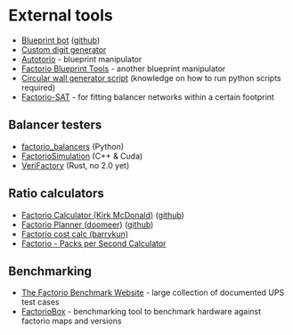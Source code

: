 # External tools

*   [Blueprint bot](https://top.gg/bot/310607046020169729)
    ([github](https://github.com/demodude4u/Factorio-FBSR))
*   [Custom digit generator](https://tij.men/factorio/blueprint-tools/custom-digits/)
*   [Autotorio](https://autotorio.com/) - blueprint manipulator
*   [Factorio Blueprint Tools](https://christoph-frick.github.io/factorio-blueprint-tools/) - another blueprint manipulator
*   [Circular wall generator script](https://gist.github.com/StoneLabs/9f50215475f30440de5c15ebcc1900d9) (knowledge on how to run python scripts required)
*   [Factorio-SAT](https://github.com/R-O-C-K-E-T/Factorio-SAT) - for fitting balancer networks within a certain footprint

## Balancer testers

*   [factorio_balancers](https://github.com/tzwaan/factorio_balancers) (Python)
*   [FactorioSimulation](https://github.com/d4rkc0d3r/FactorioSimulation/releases) (C++ & Cuda)
*   [VeriFactory](https://github.com/alegnani/verifactory) (Rust, no 2.0 yet)

## Ratio calculators

*   [Factorio Calculator (Kirk McDonald)](https://kirkmcdonald.github.io/)
    ([github](https://github.com/KirkMcDonald/kirkmcdonald.github.io))
*   [Factorio Planner (doomeer)](https://doomeer.com/factorio/)
    ([github](https://github.com/doomeer/factorio))
*   [Factorio cost calc (barrykun)](http://barrykun.com/factorio/calc/)
*   [Factorio - Packs per Second Calculator](https://codepen.io/Tickthokk/full/NBbKPZ/)

## Benchmarking

*   [The Factorio Benchmark Website](https://mulark.github.io/) - large collection of documented UPS test cases
*   [FactorioBox](https://factoriobox.1au.us/) - benchmarking tool to benchmark hardware against factorio maps and versions
